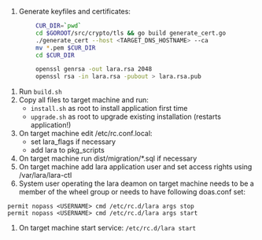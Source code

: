 1. Generate keyfiles and certificates:
```bash
        CUR_DIR=`pwd`
    	cd $GOROOT/src/crypto/tls && go build generate_cert.go
    	./generate_cert --host <TARGET_DNS_HOSTNAME> --ca
    	mv *.pem $CUR_DIR
    	cd $CUR_DIR

    	openssl genrsa -out lara.rsa 2048
    	openssl rsa -in lara.rsa -pubout > lara.rsa.pub
```
1. Run `build.sh`
1. Copy all files to target machine and run:
    * `install.sh` as root to install application first time
    * `upgrade.sh` as root to upgrade existing installation (restarts application!)
1. On target machine edit /etc/rc.conf.local:
    * set lara_flags if necessary
    * add lara to pkg_scripts
1. On target machine run dist/migration/*.sql if necessary
1. On target machine add lara application user and set access rights using /var/lara/lara-ctl
1. System user operating the lara deamon on target machine needs to be a member of the wheel group or needs to have following doas.conf set:
```
permit nopass <USERNAME> cmd /etc/rc.d/lara args stop
permit nopass <USERNAME> cmd /etc/rc.d/lara args start
```
1. On target machine start service: `/etc/rc.d/lara start`
